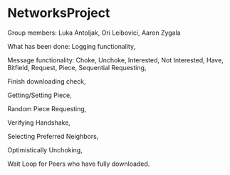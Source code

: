 # NetworksProject

Group members: Luka Antoljak, Ori Leibovici, Aaron Zygala

What has been done:
Logging functionality,

Message functionality:
	Choke,
	Unchoke,
	Interested,
	Not Interested,
	Have,
	Bitfield,
	Request,
	Piece,
Sequential Requesting,

Finish downloading check,

Getting/Setting Piece,

Random Piece Requesting,

Verifying Handshake,

Selecting Preferred Neighbors,

Optimistically Unchoking,

Wait Loop for Peers who have fully downloaded.
